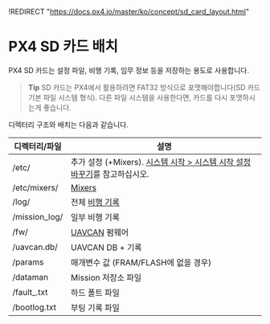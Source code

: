 !REDIRECT "https://docs.px4.io/master/ko/concept/sd_card_layout.html"

# PX4 SD 카드 배치

PX4 SD 카드는 설정 파일, 비행 기록, 임무 정보 등을 저장하는 용도로 사용합니다.

> **Tip** SD 카드는 PX4에서 활용하려면 FAT32 방식으로 포맷해야합니다(SD 카드 기본 파일 시스템 형식). 다른 파일 시스템을 사용한다면, 카드를 다시 포맷하시는게 좋습니다.

디렉터리 구조와 배치는 다음과 같습니다.

| 디렉터리/파일               | 설명                                                                                                            |
| --------------------- | ------------------------------------------------------------------------------------------------------------- |
| /etc/                 | 추가 설정 (+Mixers). [시스템 시작 > 시스템 시작 설정 바꾸기](../concept/system_startup.md#replacing-the-system-startup)를 참고하십시오. |
| /etc/mixers/          | [Mixers](../concept/mixing.md)                                                                                |
| /log/                 | 전체 [비행 기록](../log/logging.md)                                                                                 |
| /mission_log/         | 일부 비행 기록                                                                                                      |
| /fw/                  | [UAVCAN](../uavcan/README.md) 펌웨어                                                                             |
| /uavcan.db/           | UAVCAN DB + 기록                                                                                                |
| /params               | 매개변수 값 (FRAM/FLASH에 없을 경우)                                                                                    |
| /dataman              | Mission 저장소 파일                                                                                                |
| /fault_<datetime>.txt | 하드 폴트 파일                                                                                                      |
| /bootlog.txt          | 부팅 기록 파일                                                                                                      |
